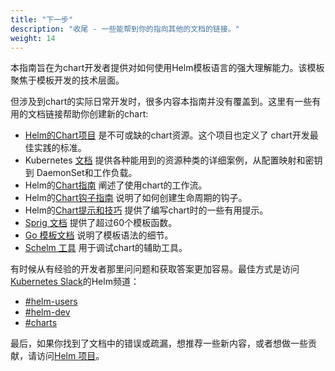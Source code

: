 ```yaml
---
title: "下一步"
description: "收尾 - 一些能帮到你的指向其他的文档的链接。"
weight: 14
---
```


本指南旨在为chart开发者提供对如何使用Helm模板语言的强大理解能力。该模板聚焦于模板开发的技术层面。

但涉及到chart的实际日常开发时，很多内容本指南并没有覆盖到。这里有一些有用的文档链接帮助你创建新的chart:

- [Helm的Chart项目](https://github.com/helm/charts) 是不可或缺的chart资源。这个项目也定义了
  chart开发最佳实践的标准。
- Kubernetes [文档](https://kubernetes.io/docs/home/) 提供各种能用到的资源种类的详细案例，从配置映射和密钥到
  DaemonSet和工作负载。
- Helm的[Chart指南](https://helm.sh/zh/docs/topics/charts) 阐述了使用chart的工作流。
- Helm的[Chart钩子指南](https://helm.sh/zh/docs/topics/charts_hooks) 说明了如何创建生命周期的钩子。
- Helm的[Chart提示和技巧](https://helm.sh/zh/docs/howto/charts_tips_and_tricks/)
  提供了编写chart时的一些有用提示。
- [Sprig 文档](https://github.com/Masterminds/sprig) 提供了超过60个模板函数。
- [Go 模板文档](https://godoc.org/text/template) 说明了模板语法的细节。
- [Schelm 工具](https://github.com/databus23/schelm) 用于调试chart的辅助工具。

有时候从有经验的开发者那里问问题和获取答案更加容易。最佳方式是访问 [Kubernetes
Slack](https://kubernetes.slack.com)的Helm频道：

- [#helm-users](https://kubernetes.slack.com/messages/helm-users)
- [#helm-dev](https://kubernetes.slack.com/messages/helm-dev)
- [#charts](https://kubernetes.slack.com/messages/charts)

最后，如果你找到了文档中的错误或疏漏，想推荐一些新内容，或者想做一些贡献，请访问[Helm 项目](https://github.com/helm/helm)。
